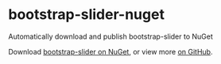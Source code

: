 # bootstrap-slider-nuget
Automatically download and publish bootstrap-slider to NuGet

Download [bootstrap-slider on NuGet](https://www.nuget.org/packages/bootstrap-slider/), or view more [on GitHub](https://github.com/seiyria/bootstrap-slider).

